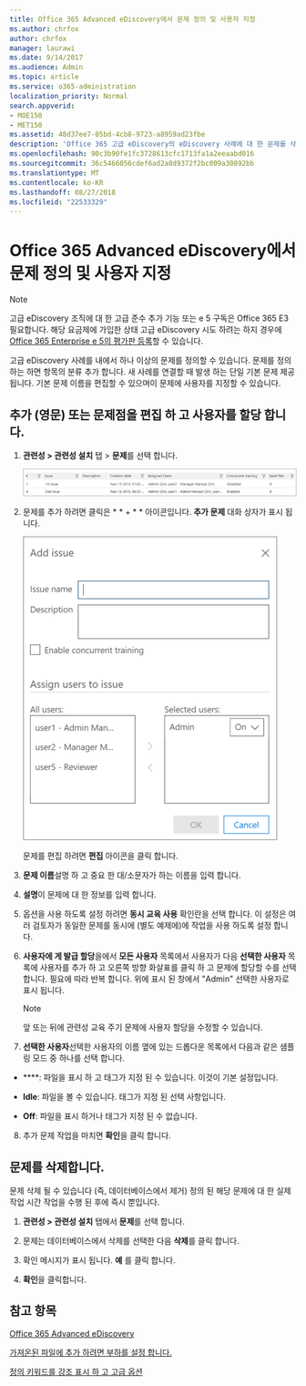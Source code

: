 ```yaml
---
title: Office 365 Advanced eDiscovery에서 문제 정의 및 사용자 지정
ms.author: chrfox
author: chrfox
manager: laurawi
ms.date: 9/14/2017
ms.audience: Admin
ms.topic: article
ms.service: o365-administration
localization_priority: Normal
search.appverid:
- MOE150
- MET150
ms.assetid: 48d37ee7-05bd-4cb8-9723-a8959ad23fbe
description: 'Office 365 고급 eDiscovery의 eDiscovery 사례에 대 한 문제를 삭제 또는 추가 하거나, 사용자가 할당을 포함 하 여 문제를 편집 하는 방법을 설명 합니다.  '
ms.openlocfilehash: 90c3b90fe1fc3728613cfc1713fa1a2eeaabd016
ms.sourcegitcommit: 36c5466056cdef6ad2a8d9372f2bc009a30892bb
ms.translationtype: MT
ms.contentlocale: ko-KR
ms.lasthandoff: 08/27/2018
ms.locfileid: "22533329"
---
```

# <a name="define-issues-and-assign-users-in-office-365-advanced-ediscovery"></a>Office 365 Advanced eDiscovery에서 문제 정의 및 사용자 지정

> [!NOTE]
> 고급 eDiscovery 조직에 대 한 고급 준수 추가 기능 또는 e 5 구독은 Office 365 E3 필요합니다. 해당 요금제에 가입한 상태 고급 eDiscovery 시도 하려는 하지 경우에 [Office 365 Enterprise e 5의 평가판 등록](https://go.microsoft.com/fwlink/p/?LinkID=698279)할 수 있습니다. 
  
고급 eDiscovery 사례를 내에서 하나 이상의 문제를 정의할 수 있습니다. 문제를 정의 하는 하면 항목의 분류 추가 합니다. 새 사례를 연결할 때 발생 하는 단일 기본 문제 제공 됩니다. 기본 문제 이름을 편집할 수 있으며이 문제에 사용자를 지정할 수 있습니다. 
  
## <a name="adding-or-editing-an-issue-and-assigning-users"></a>추가 (영문) 또는 문제점을 편집 하 고 사용자를 할당 합니다.

1. **관련성 \> 관련성 설치** 탭 \> **문제**를 선택 합니다.
    
    ![관련성 설정 문제](media/dfd8f9ef-b167-4ed9-980e-00ae98a97169.png)
  
2. 문제를 추가 하려면 클릭은 * * + * * 아이콘입니다. **추가 문제** 대화 상자가 표시 됩니다. 
    
    ![설치 관련 문제를 추가](media/c8e94982-139a-472a-b85d-282f2d742046.png)
  
    문제를 편집 하려면 **편집** 아이콘을 클릭 합니다. 
    
3. **문제 이름**설명 하 고 중요 한 대/소문자가 하는 이름을 입력 합니다. 
    
4. **설명**이 문제에 대 한 정보를 입력 합니다.
    
5. 옵션을 사용 하도록 설정 하려면 **동시 교육 사용** 확인란을 선택 합니다. 이 설정은 여러 검토자가 동일한 문제를 동시에 (별도 예제에)에 작업을 사용 하도록 설정 합니다. 
    
6. **사용자에 게 발급 할당**을에서 **모든 사용자** 목록에서 사용자가 다음 **선택한 사용자** 목록에 사용자를 추가 하 고 오른쪽 방향 화살표를 클릭 하 고 문제에 할당할 수를 선택 합니다. 필요에 따라 반복 합니다. 위에 표시 된 창에서 "Admin" 선택한 사용자로 표시 됩니다. 
    
    > [!NOTE]
    > 앞 또는 뒤에 관련성 교육 주기 문제에 사용자 할당을 수정할 수 있습니다. 
  
7. **선택한 사용자**선택한 사용자의 이름 옆에 있는 드롭다운 목록에서 다음과 같은 샘플링 모드 중 하나를 선택 합니다. 
    
  - ****: 파일을 표시 하 고 태그가 지정 된 수 있습니다. 이것이 기본 설정입니다.
    
  - **Idle**: 파일을 볼 수 있습니다. 태그가 지정 된 선택 사항입니다.
    
  - **Off**: 파일을 표시 하거나 태그가 지정 된 수 없습니다.
    
8. 추가 문제 작업을 마치면 **확인**을 클릭 합니다.
    
## <a name="deleting-issues"></a>문제를 삭제합니다.

문제 삭제 될 수 있습니다 (즉, 데이터베이스에서 제거) 정의 된 해당 문제에 대 한 실제 작업 시간 작업을 수행 된 후에 즉시 뿐입니다. 
  
1. **관련성 \> 관련성 설치** 탭에서 **문제**를 선택 합니다.
    
2. 문제는 데이터베이스에서 삭제를 선택한 다음 **삭제**를 클릭 합니다.
    
3. 확인 메시지가 표시 됩니다. **예** 를 클릭 합니다. 
    
4. **확인**을 클릭합니다.
    
## <a name="see-also"></a>참고 항목

[Office 365 Advanced eDiscovery](office-365-advanced-ediscovery.md)
  
[가져온된 파일에 추가 하려면 부하를 설정 합니다.](set-up-loads-to-add-imported-files.md)
  
[정의 키워드를 강조 표시 하 고 고급 옵션](define-highlighted-keywords-and-advanced-options.md)

